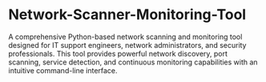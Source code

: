 # Network-Scanner-Monitoring-Tool
A comprehensive Python-based network scanning and monitoring tool designed for IT support engineers, network administrators, and security professionals. This tool provides powerful network discovery, port scanning, service detection, and continuous monitoring capabilities with an intuitive command-line interface.
